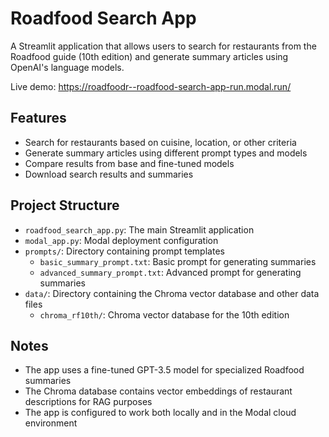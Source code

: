# Roadfood Search App

A Streamlit application that allows users to search for restaurants from the Roadfood guide (10th edition) and generate summary articles using OpenAI's language models.

Live demo: https://roadfoodr--roadfood-search-app-run.modal.run/

## Features

- Search for restaurants based on cuisine, location, or other criteria
- Generate summary articles using different prompt types and models
- Compare results from base and fine-tuned models
- Download search results and summaries


## Project Structure

- `roadfood_search_app.py`: The main Streamlit application
- `modal_app.py`: Modal deployment configuration
- `prompts/`: Directory containing prompt templates
  - `basic_summary_prompt.txt`: Basic prompt for generating summaries
  - `advanced_summary_prompt.txt`: Advanced prompt for generating summaries
- `data/`: Directory containing the Chroma vector database and other data files
  - `chroma_rf10th/`: Chroma vector database for the 10th edition

## Notes

- The app uses a fine-tuned GPT-3.5 model for specialized Roadfood summaries
- The Chroma database contains vector embeddings of restaurant descriptions for RAG purposes
- The app is configured to work both locally and in the Modal cloud environment 
